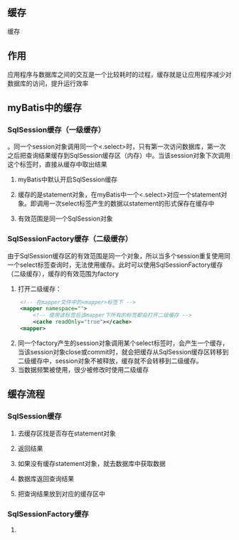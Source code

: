 ## 缓存
缓存
## 作用
应用程序与数据库之间的交互是一个比较耗时的过程，缓存就是让应用程序减少对数据库的访问，提升运行效率

## myBatis中的缓存
### SqlSession缓存（一级缓存）
。同一个session对象调用同一个<.select>时，只有第一次访问数据库，第一次之后把查询结果缓存到SqlSession缓存区（内存）中。当该session对象下次调用这个标签时，直接从缓存中取出结果
1. myBatis中默认开启SqlSession缓存

2. 缓存的是statement对象，在myBatis中一个<.select>对应一个statement对象。即调用一次select标签产生的数据以statement的形式保存在缓存中
3. 有效范围是同一个SqlSession对象
### SqlSessionFactory缓存（二级缓存）
由于SqlSession缓存区的有效范围是同一个对象，所以当多个session重复使用同一个select标签查询时，无法使用缓存。此时可以使用SqlSessionFactory缓存（二级缓存），缓存的有效范围为factory
1. 打开二级缓存：
```xml
    <!-- 在mapper文件中的<mapper>标签下 -->
    <mapper namespace="">
        <!-- 使用该标签后该mapper下所有的标签都会打开二级缓存 -->
        <cache readOnly="true"></cache>
    <mapper>
```

2. 同一个factory产生的session对象调用某个select标签时，会产生一个缓存，当该session对象close或commit时，就会把缓存从SqlSession缓存区转移到二级缓存中，session对象不被释放，缓存就不会转移到二级缓存。
3. 当数据频繁被使用，很少被修改时使用二级缓存


## 缓存流程
### SqlSession缓存
1. 去缓存区找是否存在statement对象

2. 返回结果
3. 如果没有缓存statement对象，就去数据库中获取数据
4. 数据库返回查询结果
5. 把查询结果放到对应的缓存区中
### SqlSessionFactory缓存
1. 